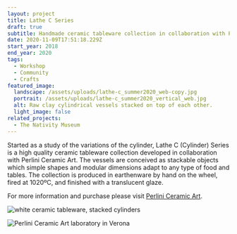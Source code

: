 ```yaml
---
layout: project
title: Lathe C Series
draft: true
subtitle: Handmade ceramic tableware collection in collaboration with Perlini Ceramic Art
date: 2020-11-09T17:51:18.229Z
start_year: 2018
end_year: 2020
tags:
  - Workshop
  - Community
  - Crafts
featured_image:
  landscape: /assets/uploads/lathe-c_summer2020_web-copy.jpg
  portrait: /assets/uploads/lathe-c_summer2020_vertical_web.jpg
  alt: Raw clay cylindrical vessels stacked on top of each other.
  light_image: false
related_projects:
  - The Nativity Museum
---
```

Started as a study of the variations of the cylinder, Lathe C (Cylinder) Series is a high quality ceramic tableware collection developed in collaboration with Perlini Ceramic Art. The vessels are conceived as stackable objects which simple shapes and modular dimensions adapt to any type of food and tables. The collection is produced in earthenware by hand on the wheel, fired at 1020ºC, and finished with a translucent glaze.

For more information and purchase please visit [Perlini Ceramic Art](http://www.perliniceramicart.com/).

![white ceramic tableware, stacked cylinders](/assets/uploads/ac06b66e-3c10-4a53-bcf9-97f008350225-2.jpeg "Lathe C Series collection (high quality earthenware with translucent glaze)")

![ Perlini Ceramic Art laboratory in Verona](/assets/uploads/img_2142.jpeg " Perlini Ceramic Art laboratory in Verona")